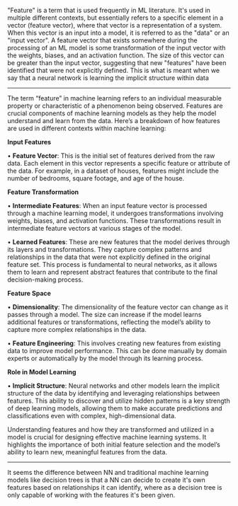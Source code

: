 "Feature" is a term that is used frequently in ML literature. It's used in multiple different contexts, but essentially refers to a specific element in a vector (feature vector), where that vector is a representation of a system. When this vector is an input into a model, it is referred to as the "data" or an "input vector". A feature vector that exists somewhere during the processing of an ML model is some transformation of the input vector with the weights, biases, and an activation function. The size of this vector can be greater than the input vector, suggesting that new "features" have been identified that were not explicitly defined. This is what is meant when we say that a neural network is learning the implicit structure within data

-------------------------------------------------------------------

The term “feature” in machine learning refers to an individual measurable property or characteristic of a phenomenon being observed. Features are crucial components of machine learning models as they help the model understand and learn from the data. Here’s a breakdown of how features are used in different contexts within machine learning:

**Input Features**

• **Feature Vector**: This is the initial set of features derived from the raw data. Each element in this vector represents a specific feature or attribute of the data. For example, in a dataset of houses, features might include the number of bedrooms, square footage, and age of the house.

**Feature Transformation**

• **Intermediate Features**: When an input feature vector is processed through a machine learning model, it undergoes transformations involving weights, biases, and activation functions. These transformations result in intermediate feature vectors at various stages of the model.

• **Learned Features**: These are new features that the model derives through its layers and transformations. They capture complex patterns and relationships in the data that were not explicitly defined in the original feature set. This process is fundamental to neural networks, as it allows them to learn and represent abstract features that contribute to the final decision-making process.

**Feature Space**

• **Dimensionality**: The dimensionality of the feature vector can change as it passes through a model. The size can increase if the model learns additional features or transformations, reflecting the model’s ability to capture more complex relationships in the data.

• **Feature Engineering**: This involves creating new features from existing data to improve model performance. This can be done manually by domain experts or automatically by the model through its learning process.

**Role in Model Learning**

• **Implicit Structure**: Neural networks and other models learn the implicit structure of the data by identifying and leveraging relationships between features. This ability to discover and utilize hidden patterns is a key strength of deep learning models, allowing them to make accurate predictions and classifications even with complex, high-dimensional data.

Understanding features and how they are transformed and utilized in a model is crucial for designing effective machine learning systems. It highlights the importance of both initial feature selection and the model’s ability to learn new, meaningful features from the data.


-------------------------------------------------------------------

It seems the difference between NN and traditional machine learning models like decision trees is that a NN can decide to create it's own features based on relationships it can identify, where as a decision tree is only capable of working with the features it's been given.